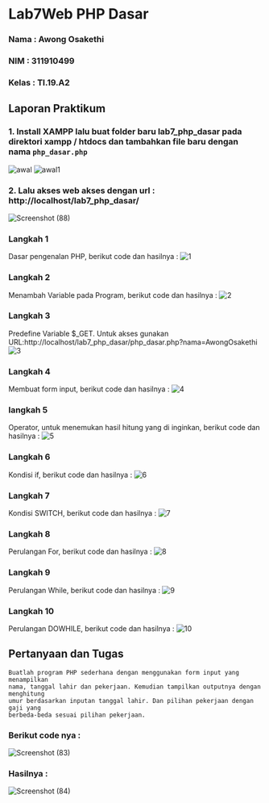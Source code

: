 # Lab7Web PHP Dasar

### Nama  : Awong Osakethi
### NIM   : 311910499
### Kelas : TI.19.A2

## Laporan Praktikum
### 1. Install  XAMPP lalu buat folder baru lab7_php_dasar pada direktori xampp / htdocs dan tambahkan file baru dengan nama ``php_dasar.php``
![awal](https://user-images.githubusercontent.com/56240483/117685435-21099980-b1e0-11eb-965d-2fcc14fde0db.png)
![awal1](https://user-images.githubusercontent.com/56240483/117685436-21a23000-b1e0-11eb-90cb-b7ef9f2ac005.png)
### 2. Lalu akses web akses dengan url : http://localhost/lab7_php_dasar/
![Screenshot (88)](https://user-images.githubusercontent.com/56240483/117685439-223ac680-b1e0-11eb-9246-efb0d3e28595.png)
### Langkah 1
Dasar pengenalan PHP, berikut code dan hasilnya :
![1](https://user-images.githubusercontent.com/56240483/117685374-17803180-b1e0-11eb-9365-2e765f4b06e5.png)
### Langkah 2
Menambah Variable pada Program, berikut code dan hasilnya :
![2](https://user-images.githubusercontent.com/56240483/117685398-1b13b880-b1e0-11eb-9fe9-a9b214e1a393.png)
### Langkah 3
Predefine Variable $_GET. Untuk akses gunakan
URL:http://localhost/lab7_php_dasar/php_dasar.php?nama=AwongOsakethi
![3](https://user-images.githubusercontent.com/56240483/117685407-1bac4f00-b1e0-11eb-9810-a3de6b81ec63.png)
### Langkah 4
Membuat form input, berikut code dan hasilnya :
![4](https://user-images.githubusercontent.com/56240483/117685412-1cdd7c00-b1e0-11eb-9c21-abbe9aea58ba.png)
### langkah 5
Operator, untuk menemukan hasil hitung yang di inginkan, berikut code dan hasilnya :
![5](https://user-images.githubusercontent.com/56240483/117685414-1d761280-b1e0-11eb-856f-c726fa00b2c0.png)
### Langkah 6
Kondisi if, berikut code dan hasilnya :
![6](https://user-images.githubusercontent.com/56240483/117685419-1e0ea900-b1e0-11eb-9bd7-ed24789927ef.png)
### Langkah 7
Kondisi SWITCH, berikut code dan hasilnya :
![7](https://user-images.githubusercontent.com/56240483/117685420-1ea73f80-b1e0-11eb-8325-b7c62531b32c.png)
### Langkah 8
Perulangan For, berikut code dan hasilnya :
![8](https://user-images.githubusercontent.com/56240483/117685424-1f3fd600-b1e0-11eb-8a0f-8381374b46e5.png)
### Langkah 9
Perulangan While, berikut code dan hasilnya :
![9](https://user-images.githubusercontent.com/56240483/117685425-1fd86c80-b1e0-11eb-8122-2391d777a367.png)
### Langkah 10
Perulangan DOWHILE, berikut code dan hasilnya :
![10](https://user-images.githubusercontent.com/56240483/117685429-20710300-b1e0-11eb-9421-68ab334d2e9d.png)

## Pertanyaan dan Tugas
```
Buatlah program PHP sederhana dengan menggunakan form input yang menampilkan
nama, tanggal lahir dan pekerjaan. Kemudian tampilkan outputnya dengan menghitung
umur berdasarkan inputan tanggal lahir. Dan pilihan pekerjaan dengan gaji yang
berbeda-beda sesuai pilihan pekerjaan.
```
### Berikut code nya :
![Screenshot (83)](https://user-images.githubusercontent.com/56240483/117688925-74c9b200-b1e3-11eb-8f64-7423e34fd2a9.png)
### Hasilnya :
![Screenshot (84)](https://user-images.githubusercontent.com/56240483/117688928-76937580-b1e3-11eb-8580-cbbb6edc930b.png)

